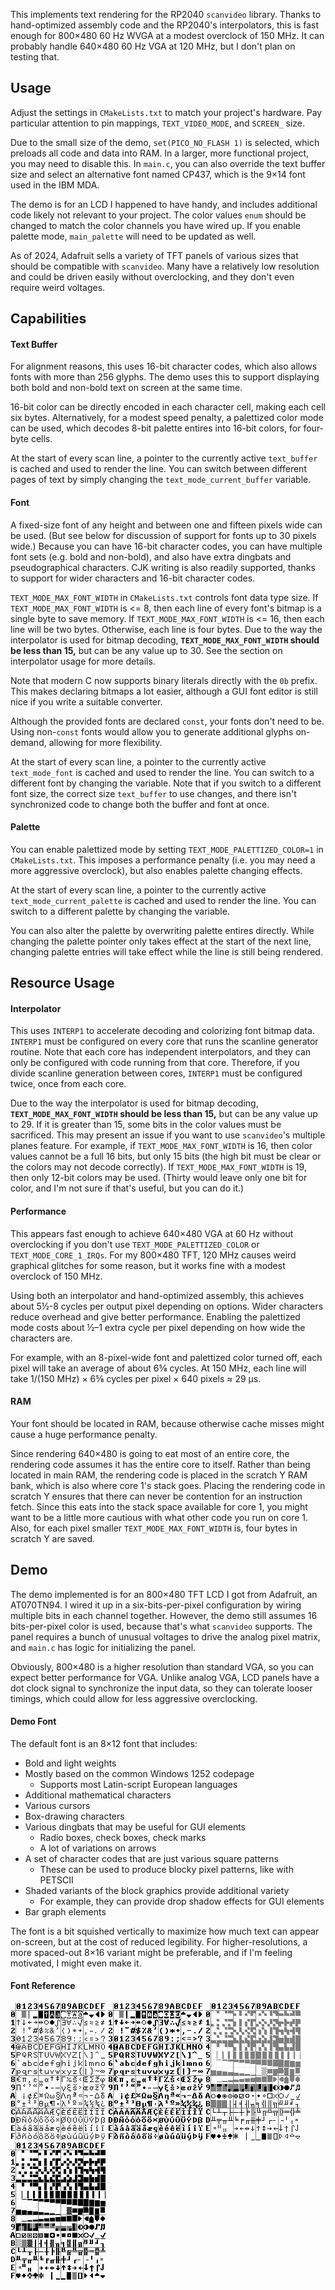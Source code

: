 This implements text rendering for the RP2040 `scanvideo` library.
Thanks to hand-optimized assembly code and the RP2040's interpolators,
this is fast enough for 800×480 60 Hz WVGA at a modest overclock of 150 MHz.
It can probably handle 640×480 60 Hz VGA at 120 MHz, but I don't plan on testing that.

## Usage

Adjust the settings in `CMakeLists.txt` to match your project's hardware.
Pay particular attention to pin mappings, `TEXT_VIDEO_MODE`, and `SCREEN_` size.

Due to the small size of the demo, `set(PICO_NO_FLASH 1)` is selected, which preloads all code and data into RAM.
In a larger, more functional project, you may need to disable this.
In `main.c`, you can also override the text buffer size and select an alternative font named CP437,
which is the 9×14 font used in the IBM MDA.

The demo is for an LCD I happened to have handy, and includes additional code likely not relevant to your project.
The color values `enum` should be changed to match the color channels you have wired up.
If you enable palette mode, `main_palette` will need to be updated as well.

As of 2024, Adafruit sells a variety of TFT panels of various sizes that should be compatible with `scanvideo`.
Many have a relatively low resolution and could be driven easily without overclocking,
and they don't even require weird voltages.

## Capabilities 

#### Text Buffer

For alignment reasons, this uses 16-bit character codes, which also allows fonts with more than 256 glyphs.
The demo uses this to support displaying both bold and non-bold text on screen at the same time.

16-bit color can be directly encoded in each character cell, making each cell six bytes.
Alternatively, for a modest speed penalty, a palettized color mode can be used,
which decodes 8-bit palette entires into 16-bit colors, for four-byte cells.

At the start of every scan line,
a pointer to the currently active `text_buffer` is cached and used to render the line.
You can switch between different pages of text by simply changing the `text_mode_current_buffer` variable.

#### Font

A fixed-size font of any height and between one and fifteen pixels wide can be used.
(But see below for discussion of support for fonts up to 30 pixels wide.)
Because you can have 16-bit character codes, you can have multiple font sets (e.g. bold and non-bold),
and also have extra dingbats and pseudographical characters.
CJK writing is also readily supported, thanks to support for wider characters and 16-bit character codes.

`TEXT_MODE_MAX_FONT_WIDTH` in `CMakeLists.txt` controls font data type size.
If `TEXT_MODE_MAX_FONT_WIDTH` is <= 8, then each line of every font's bitmap is a single byte to save memory.
If `TEXT_MODE_MAX_FONT_WIDTH` is <= 16, then each line will be two bytes.
Otherwise, each line is four bytes.
Due to the way the interpolator is used for bitmap decoding,
**`TEXT_MODE_MAX_FONT_WIDTH` should be less than 15,** but can be any value up to 30.
See the section on interpolator usage for more details.

Note that modern C now supports binary literals directly with the `0b` prefix.
This makes declaring bitmaps a lot easier,
although a GUI font editor is still nice if you write a suitable converter.

Although the provided fonts are declared `const`, your fonts don't need to be.
Using non-`const` fonts would allow you to generate additional glyphs on-demand, allowing for more flexibility.

At the start of every scan line,
a pointer to the currently active `text_mode_font` is cached and used to render the line.
You can switch to a different font by changing the variable.
Note that if you switch to a different font size, the correct size `text_buffer` to use changes,
and there isn't synchronized code to change both the buffer and font at once.

#### Palette

You can enable palettized mode by setting `TEXT_MODE_PALETTIZED_COLOR=1` in `CMakeLists.txt`.
This imposes a performance penalty (i.e. you may need a more aggressive overclock),
but also enables palette changing effects.

At the start of every scan line,
a pointer to the currently active `text_mode_current_palette` is cached and used to render the line.
You can switch to a different palette by changing the variable.

You can also alter the palette by overwriting palette entires directly.
While changing the palette pointer only takes effect at the start of the next line,
changing palette entries will take effect while the line is still being rendered.

## Resource Usage

#### Interpolator

This uses `INTERP1` to accelerate decoding and colorizing font bitmap data.
`INTERP1` must be configured on every core that runs the scanline generator routine.
Note that each core has independent interpolators, and they can only be configured with code running from that core.
Therefore, if you divide scanline generation between cores, `INTERP1` must be configured twice, once from each core.

Due to the way the interpolator is used for bitmap decoding,
**`TEXT_MODE_MAX_FONT_WIDTH` should be less than 15,** but can be any value up to 29.
If it is greater than 15, some bits in the color values must be sacrificed.
This may present an issue if you want to use `scanvideo`'s multiple planes feature.
For example, if `TEXT_MODE_MAX_FONT_WIDTH` is 16, then color values cannot be a full 16 bits,
but only 15 bits (the high bit must be clear or the colors may not decode correctly).
If `TEXT_MODE_MAX_FONT_WIDTH` is 19, then only 12-bit colors may be used.
(Thirty would leave only one bit for color, and I'm not sure if that's useful, but you can do it.)

#### Performance

This appears fast enough to achieve 640×480 VGA at 60 Hz without overclocking
if you don't use `TEXT_MODE_PALETTIZED_COLOR` or `TEXT_MODE_CORE_1_IRQs`.
For my 800×480 TFT, 120 MHz causes weird graphical glitches for some reason, but
it works fine with a modest overclock of 150 MHz.

Using both an interpolator and hand-optimized assembly,
this achieves about 5½-8 cycles per output pixel depending on options.
Wider characters reduce overhead and give better performance.
Enabling the palettized mode costs about ½–1 extra cycle per pixel depending on how wide the characters are.

For example, with an 8-pixel-wide font and palettized color turned off,
each pixel will take an average of about 6⅝ cycles.
At 150 MHz, each line will take 1/(150 MHz) × 6⅝ cycles per pixel × 640 pixels ≈ 29 μs.

#### RAM

Your font should be located in RAM, because otherwise cache misses might cause a huge performance penalty.

Since rendering 640×480 is going to eat most of an entire core,
the rendering code assumes it has the entire core to itself.
Rather than being located in main RAM, the rendering code is placed in the scratch Y RAM bank,
which is also where core 1's stack goes.
Placing the rendering code in scratch Y ensures that there can never be contention for an instruction fetch.
Since this eats into the stack space available for core 1,
you might want to be a little more cautious with what other code you run on core 1.
Also, for each pixel smaller `TEXT_MODE_MAX_FONT_WIDTH` is, four bytes in scratch Y are saved.

## Demo

The demo implemented is for an 800×480 TFT LCD I got from Adafruit, an AT070TN94.
I wired it up in a six-bits-per-pixel configuration by wiring multiple bits in each channel together.
However, the demo still assumes 16 bits-per-pixel color is used, because that's what `scanvideo` supports.
The panel requires a bunch of unusual voltages to drive the analog pixel matrix,
and `main.c` has logic for initializing the panel.

Obviously, 800×480 is a higher resolution than standard VGA, so you can expect better performance for VGA.
Unlike analog VGA, LCD panels have a dot clock signal to synchronize the input data,
so they can tolerate looser timings, which could allow for less aggressive overclocking.

#### Demo Font

The default font is an 8×12 font that includes:
* Bold and light weights
* Mostly based on the common Windows 1252 codepage
  * Supports most Latin-script European languages
* Additional mathematical characters
* Various cursors
* Box-drawing characters
* Various dingbats that may be useful for GUI elements
  * Radio boxes, check boxes, check marks
  * A lot of variations on arrows
* A set of character codes that are just various square patterns
  * These can be used to produce blocky pixel patterns, like with PETSCII
* Shaded variants of the block graphics provide additional variety
  * For example, they can provide drop shadow effects for GUI elements
* Bar graph elements

The font is a bit squished vertically to maximize how much text can appear on-screen,
but at the cost of reduced legibility.
For higher-resolutions, a more spaced-out 8×16 variant might be preferable,
and if I'm feeling motivated, I might even make it.

#### Font Reference
![](font-8x12-0-regular.png)
![](font-8x12-1-bold.png)
![](font-8x12-2-graphicslight.png)
![](font-8x12-3-graphicsdark.png)
